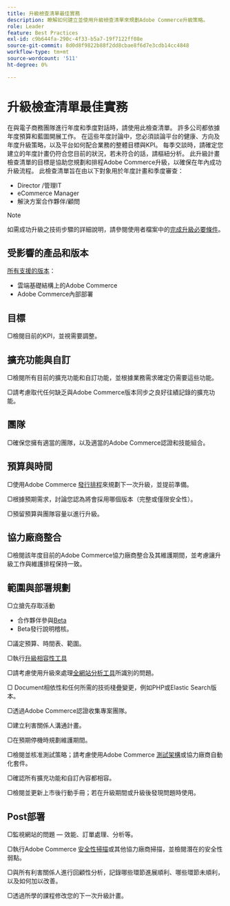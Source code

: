 ```yaml
---
title: 升級檢查清單最佳實務
description: 瞭解如何建立並使用升級檢查清單來規劃Adobe Commerce升級策略。
role: Leader
feature: Best Practices
exl-id: c9b644fa-290c-4f33-b5a7-19f7122ff08e
source-git-commit: 8d0d8f9822b88f2dd8cbae8f6d7e3cdb14cc4848
workflow-type: tm+mt
source-wordcount: '511'
ht-degree: 0%

---
```


# 升級檢查清單最佳實務

在與電子商務團隊進行年度和季度對話時，請使用此檢查清單。 許多公司都依據年度預算和藍圖開展工作。 在這些年度討論中，您必須談論平台的健康、方向及年度升級策略，以及平台如何配合業務的整體目標與KPI。 每季交談時，請確定您建立的年度計畫仍符合您目前的狀況，若未符合的話，請樞紐分析。 此升級計畫檢查清單的目標是協助您規劃和排程Adobe Commerce升級，以確保在年內成功升級流程。 此檢查清單旨在由以下對象用於年度計畫和季度審查：

- Director /管理IT
- eCommerce Manager
- 解決方案合作夥伴/顧問

>[!NOTE]
>
>如需成功升級之技術步驟的詳細說明，請參閱使用者檔案中的[完成升級必要條件](../../../upgrade/prepare/prerequisites.md)。

## 受影響的產品和版本

[所有支援的版本](../../../release/versions.md)：

- 雲端基礎結構上的Adobe Commerce
- Adobe Commerce內部部署

## 目標

▢檢閱目前的KPI，並視需要調整。

## 擴充功能與自訂

▢檢閱所有目前的擴充功能和自訂功能，並根據業務需求確定仍需要這些功能。

▢請考慮取代任何缺乏與Adobe Commerce版本同步之良好往績記錄的擴充功能。

## 團隊

▢確保您擁有適當的團隊，以及適當的Adobe Commerce認證和技能組合。

## 預算與時間

▢使用Adobe Commerce [發行排程](../../../release/schedule.md)來規劃下一次升級，並提前準備。

▢根據預期需求，討論您認為將會採用哪個版本（完整或僅限安全性）。

▢預留預算與團隊容量以進行升級。

## 協力廠商整合

▢檢閱該年度目前的Adobe Commerce協力廠商整合及其維護期間，並考慮讓升級工作與維護排程保持一致。

## 範圍與部署規劃

▢立搶先存取活動

- 合作夥伴參與[Beta](../../../release/beta.md)
- Beta發行說明稽核。

▢議定預算、時間表、範圍。

▢執行[升級相容性工具](../../../upgrade/upgrade-compatibility-tool/overview.md)

▢請考慮使用升級來處理[全網站分析工具](../../../tools/site-wide-analysis-tool/intro.md)所識別的問題。

▢ Document相依性和任何所需的技術棧疊變更，例如PHP或Elastic Search版本。

▢透過Adobe Commerce認證收集專案團隊。

▢建立利害關係人溝通計畫。

▢在預期停機時規劃維護期間。

▢檢閱並核准測試策略；請考慮使用Adobe Commerce [測試架構](https://developer.adobe.com/commerce/testing/)或協力廠商自動化套件。

▢確認所有擴充功能和自訂內容都相容。

▢檢閱並更新上市後行動手冊；若在升級期間或升級後發現問題時使用。

## Post部署

▢監視網站的問題 — 效能、訂單處理、分析等。

▢執行Adobe Commerce [安全性掃描](https://account.magento.com/scanner/dashboard/)或其他協力廠商掃描，並檢閱潛在的安全性弱點。

▢與所有利害關係人進行回顧性分析，記錄哪些環節進展順利、哪些環節未順利，以及如何加以改善。

▢透過所學的課程修改您的下一次升級計畫。
